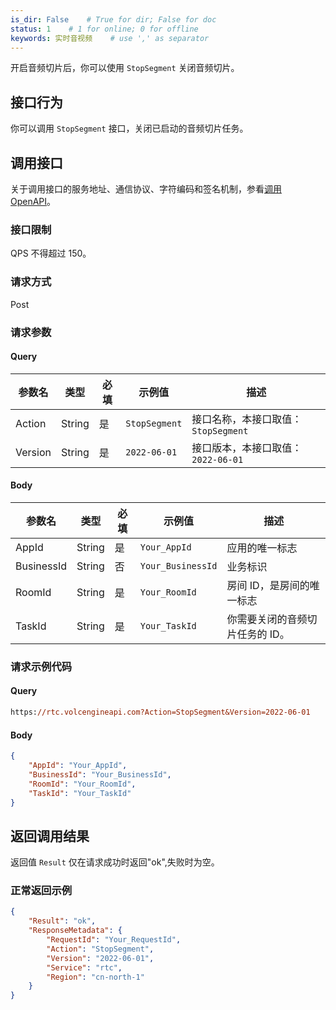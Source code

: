 ```yaml
---
is_dir: False    # True for dir; False for doc
status: 1    # 1 for online; 0 for offline
keywords: 实时音视频    # use ',' as separator
---
```


开启音频切片后，你可以使用 `StopSegment` 关闭音频切片。

## 接口行为 

你可以调用 `StopSegment` 接口，关闭已启动的音频切片任务。

## 调用接口

关于调用接口的服务地址、通信协议、字符编码和签名机制，参看[调用 OpenAPI](69828)。
### 接口限制

QPS 不得超过 150。


### 请求方式 

Post

### 请求参数

#### Query

|参数名 |类型 |必填 |示例值 |描述 |
|---|---|---|---|---|
|Action |String |是 |`StopSegment` |接口名称，本接口取值：`StopSegment` |
|Version |String |是 |`2022-06-01` |接口版本，本接口取值：`2022-06-01` |

#### Body

|参数名 |类型 |必填 |示例值 |描述 |
|---|---|---|---|---|
|AppId |String |是 |`Your_AppId` |应用的唯一标志 |
|BusinessId |String |否 |`Your_BusinessId` |业务标识 |
|RoomId |String |是 |`Your_RoomId` |房间 ID，是房间的唯一标志 |
|TaskId |String |是 |`Your_TaskId` |你需要关闭的音频切片任务的 ID。 |

### 请求示例代码

#### Query

``` postscript
https://rtc.volcengineapi.com?Action=StopSegment&Version=2022-06-01
```

#### Body

``` json
{
    "AppId": "Your_AppId",
    "BusinessId": "Your_BusinessId",
    "RoomId": "Your_RoomId",
    "TaskId": "Your_TaskId"
}
```

## 返回调用结果
返回值 `Result` 仅在请求成功时返回"ok",失败时为空。
### 正常返回示例

``` json
{
    "Result": "ok",
    "ResponseMetadata": {
        "RequestId": "Your_RequestId",
        "Action": "StopSegment",
        "Version": "2022-06-01",
        "Service": "rtc",
        "Region": "cn-north-1"
    }
}
```
